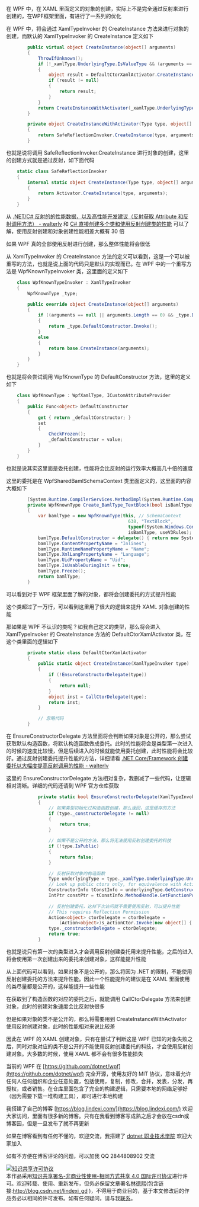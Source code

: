 
在 WPF 中，在 XAML 里面定义的对象的创建，实际上不是完全通过反射来进行创建的，在WPF框架里面，有进行了一系列的优化

<!--more-->



<!-- 标签：WPF，WPF源代码 -->
<!-- 发布 -->

在 WPF 中，将会通过 XamlTypeInvoker 的 CreateInstance 方法来进行对象的创建，而默认的 XamlTypeInvoker 的 CreateInstance 定义如下

```csharp
        public virtual object CreateInstance(object[] arguments)
        {
            ThrowIfUnknown();
            if (!_xamlType.UnderlyingType.IsValueType && (arguments == null || arguments.Length == 0))
            {
                object result = DefaultCtorXamlActivator.CreateInstance(this);
                if (result != null)
                {
                    return result;
                }
            }
            return CreateInstanceWithActivator(_xamlType.UnderlyingType, arguments);
        }

        private object CreateInstanceWithActivator(Type type, object[] arguments)
        {
            return SafeReflectionInvoker.CreateInstance(type, arguments);
        }
```

也就是说将调用 SafeReflectionInvoker.CreateInstance 进行对象的创建，这里的创建方式就是通过反射，如下面代码

```csharp
    static class SafeReflectionInvoker
    {
        internal static object CreateInstance(Type type, object[] arguments)
        {
            return Activator.CreateInstance(type, arguments);
        }
    }
```

从 [.NET/C# 反射的的性能数据，以及高性能开发建议（反射获取 Attribute 和反射调用方法） - walterlv](https://blog.walterlv.com/post/dotnet-high-performance-reflection-suggestions.html ) 和 [C# 直接创建多个类和使用反射创建类的性能](https://blog.lindexi.com/post/C-%E7%9B%B4%E6%8E%A5%E5%88%9B%E5%BB%BA%E5%A4%9A%E4%B8%AA%E7%B1%BB%E5%92%8C%E4%BD%BF%E7%94%A8%E5%8F%8D%E5%B0%84%E5%88%9B%E5%BB%BA%E7%B1%BB%E7%9A%84%E6%80%A7%E8%83%BD.html ) 可以了解，使用反射创建和对象创建性能相差大概有 30 倍

如果 WPF 真的全部使用反射进行创建，那么整体性能将会很低

从 XamlTypeInvoker 的 CreateInstance 方法的定义可以看到，这是一个可以被重写的方法，也就是说上面的代码只是默认的实现而已。在 WPF 中的一个重写方法是 WpfKnownTypeInvoker 类，这里面的定义如下

```csharp
    class WpfKnownTypeInvoker : XamlTypeInvoker
    {
        WpfKnownType _type;

        public override object CreateInstance(object[] arguments)
        {
            if ((arguments == null || arguments.Length == 0) && _type.DefaultConstructor != null)
            {
                return _type.DefaultConstructor.Invoke();
            }
            else
            {
                return base.CreateInstance(arguments);
            }
        }
    }
```

也就是将会尝试调用 WpfKnownType 的 DefaultConstructor 方法，这里的定义如下

```csharp
    class WpfKnownType : WpfXamlType, ICustomAttributeProvider
    {
        public Func<object> DefaultConstructor
        {
            get { return _defaultConstructor; }
            set
            {
                CheckFrozen();
                _defaultConstructor = value;
            }
        }
    }
```

也就是说其实这里面是委托创建，性能将会比反射的运行效率大概高几十倍的速度

这里的委托是在 WpfSharedBamlSchemaContext 类里面定义的，这里面的内容大概如下

```csharp
        [System.Runtime.CompilerServices.MethodImpl(System.Runtime.CompilerServices.MethodImplOptions.NoInlining)]
        private WpfKnownType Create_BamlType_TextBlock(bool isBamlType, bool useV3Rules)
        {
            var bamlType = new WpfKnownType(this, // SchemaContext
                                              638, "TextBlock",
                                              typeof(System.Windows.Controls.TextBlock),
                                              isBamlType, useV3Rules);
            bamlType.DefaultConstructor = delegate() { return new System.Windows.Controls.TextBlock(); };
            bamlType.ContentPropertyName = "Inlines";
            bamlType.RuntimeNamePropertyName = "Name";
            bamlType.XmlLangPropertyName = "Language";
            bamlType.UidPropertyName = "Uid";
            bamlType.IsUsableDuringInit = true;
            bamlType.Freeze();
            return bamlType;
        }
```

可以看到对于 WPF 框架里面了解的对象，都将会创建委托的方式提升性能

这个类超过了一万行，可以看到这里用了很大的逻辑来提升 XAML 对象创建的性能

那如果是 WPF 不认识的类呢？如我自己定义的类型，那么将会进入 XamlTypeInvoker 的 CreateInstance 方法的 DefaultCtorXamlActivator 类，在这个类里面的逻辑如下

```csharp
        private static class DefaultCtorXamlActivator
        {
            public static object CreateInstance(XamlTypeInvoker type)
            {
                if (!EnsureConstructorDelegate(type))
                {
                    return null;
                }
                object inst = CallCtorDelegate(type);
                return inst;
            }

            // 忽略代码
        }
```

在 EnsureConstructorDelegate 方法里面将会判断如果对象是公开的，那么尝试获取默认构造函数，将默认构造函数做成委托。此时的性能将会是类型第一次进入的时候的速度比较慢，但是后续进入的时候就能使用委托创建，此时性能将会比较好。通过反射创建委托提升性能的方法，详细请看 [.NET Core/Framework 创建委托以大幅度提高反射调用的性能 - walterlv](https://blog.walterlv.com/post/create-delegate-to-improve-reflection-performance.html )

这里的 EnsureConstructorDelegate 方法相对复杂，我删减了一些代码，让逻辑相对清晰。详细的代码还请到 WPF 官方仓库获取

```csharp
            private static bool EnsureConstructorDelegate(XamlTypeInvoker type)
            {
            	// 如果类型初始化过构造函数创建，那么返回，这是缓存的方法
                if (type._constructorDelegate != null)
                {
                    return true;
                }

                // 如果不是公开的方法，那么将无法使用反射创建委托的科技
                if (!type.IsPublic)
                {
                    return false;
                }

                // 反射获取对象的构造函数
                Type underlyingType = type._xamlType.UnderlyingType.UnderlyingSystemType;
                // Look up public ctors only, for equivalence with Activator.CreateInstance
                ConstructorInfo tConstInfo = underlyingType.GetConstructor(Type.EmptyTypes);
                IntPtr constPtr = tConstInfo.MethodHandle.GetFunctionPointer();
               
                // 反射创建委托，这样下次访问就不需要使用反射，可以提升性能
                // This requires Reflection Permission
                Action<object> ctorDelegate = ctorDelegate =
                    (Action<object>)s_actionCtor.Invoke(new object[] { null, constPtr });
                type._constructorDelegate = ctorDelegate;
                return true;
            }
```

也就是说只有第一次的类型进入才会调用反射创建委托用来提升性能，之后的进入将会使用第一次创建出来的委托来创建对象，这样能提升性能

从上面代码可以看到，如果对象不是公开的，那么将因为 .NET 的限制，不能使用反射创建委托的方法来提升性能。因此一个性能提升的建议是在 XAML 里面使用的类尽量都是公开的，这样能提升一些性能

在获取到了构造函数的对应的委托之后，就能调用 CallCtorDelegate 方法来创建对象，此时的创建对象速度会比反射快很多

但是如果对象的类不是公开的，那么将需要用到 CreateInstanceWithActivator 使用反射创建对象，此时的性能相对来说比较差

因此在 WPF 的 XAML 创建对象，只有在尝试了判断这是 WPF 已知的对象失败之后，同时对象对应的类不是公开的不能使用反射创建委托的科技，才会使用反射创建对象。大多数的时候，使用 XAML 都不会有很多性能损失

当前的 WPF 在 [https://github.com/dotnet/wpf](https://github.com/dotnet/wpf) 完全开源，使用友好的 MIT 协议，意味着允许任何人任何组织和企业任意处置，包括使用，复制，修改，合并，发表，分发，再授权，或者销售。在仓库里面包含了完全的构建逻辑，只需要本地的网络足够好（因为需要下载一堆构建工具），即可进行本地构建



我搭建了自己的博客 [https://blog.lindexi.com/](https://blog.lindexi.com/) 欢迎大家访问，里面有很多新的博客。只有在我看到博客写成熟之后才会放在csdn或博客园，但是一旦发布了就不再更新

如果在博客看到有任何不懂的，欢迎交流，我搭建了 [dotnet 职业技术学院](https://t.me/dotnet_campus) 欢迎大家加入

如有不方便在博客评论的问题，可以加我 QQ 2844808902 交流

<a rel="license" href="http://creativecommons.org/licenses/by-nc-sa/4.0/"><img alt="知识共享许可协议" style="border-width:0" src="https://licensebuttons.net/l/by-nc-sa/4.0/88x31.png" /></a><br />本作品采用<a rel="license" href="http://creativecommons.org/licenses/by-nc-sa/4.0/">知识共享署名-非商业性使用-相同方式共享 4.0 国际许可协议</a>进行许可。欢迎转载、使用、重新发布，但务必保留文章署名[林德熙](http://blog.csdn.net/lindexi_gd)(包含链接:http://blog.csdn.net/lindexi_gd )，不得用于商业目的，基于本文修改后的作品务必以相同的许可发布。如有任何疑问，请与我[联系](mailto:lindexi_gd@163.com)。